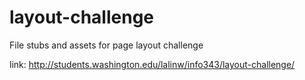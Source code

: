 layout-challenge
================

File stubs and assets for page layout challenge

link: http://students.washington.edu/lalinw/info343/layout-challenge/
